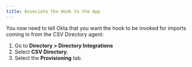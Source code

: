 ```yaml
---
title: Associate the Hook to the App
---
```


You now need to tell Okta that you want the hook to be invoked for imports coming in from the CSV Directory agent:

1. Go to  **Directory > Directory Integrations**
1. Select **CSV Directory**.
1. Select the **Provisioning** tab.

<!-- Blocked here for now, need to have agent running on a server platform somewhere. At this point, can't see options for enabling the hook. -->

<NextSectionLink />

